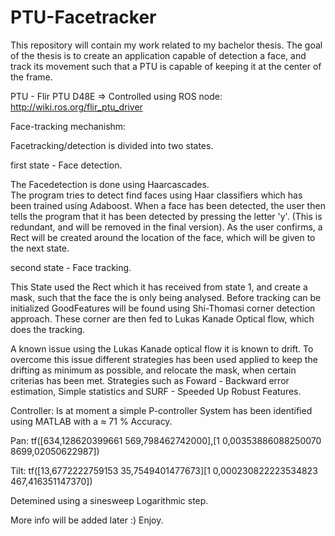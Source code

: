 # PTU-Facetracker

This repository will contain my work related to my bachelor thesis.
The goal of the thesis is to create an application capable of detection a face, and track its movement such that a PTU is capable of keeping it at the center of the frame. 

PTU - Flir PTU D48E => Controlled using ROS node: http://wiki.ros.org/flir_ptu_driver


Face-tracking mechanishm: 

Facetracking/detection is divided into two states. 

first state -  Face detection. 

The Facedetection is done using Haarcascades.  
The program tries to detect find faces using Haar classifiers which has been trained using Adaboost. 
When a face has been detected, the user then tells the program that it has been detected by pressing the letter 'y'. 
(This is redundant, and will be removed in the final version). 
As the user confirms, a Rect will be created around the location of the face, which will be given to the next state. 


second state - Face tracking.

This State used the Rect which it has received from state 1, and create a mask, such that the face the is only being analysed. 
Before tracking can be initialized GoodFeatures will be found using Shi-Thomasi corner detection approach. 
These corner are then fed to Lukas Kanade Optical flow, which does the tracking. 

A known issue using the Lukas Kanade optical flow it is known to drift. 
To overcome this issue different strategies has been used applied to keep the drifting as minimum as possible, and relocate the mask, when certain criterias has been met. 
Strategies such as Foward  - Backward error estimation, Simple statistics and SURF - Speeded Up Robust Features. 


Controller: Is at moment a simple P-controller 
System has been identified using MATLAB with a $\approx$ 71 % Accuracy. 

Pan: tf([634,128620399661	569,798462742000],[1	0,00353886088250070	8699,02050622987])

Tilt: tf([13,6772222759153	35,7549401477673][1	0,000230822223534823	467,416351147370])

Detemined using a sinesweep Logarithmic step. 

More info will be added later :) 
Enjoy.
